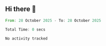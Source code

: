 ## Hi there 👋


<!--START_SECTION:waka-->

```rust
From: 28 October 2025 - To: 28 October 2025

Total Time: 0 secs

No activity tracked
```

<!--END_SECTION:waka-->
